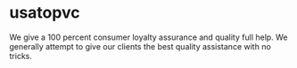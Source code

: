 # usatopvc
We give a 100 percent consumer loyalty assurance and quality full help. We generally attempt to give our clients the best quality assistance with no tricks.
